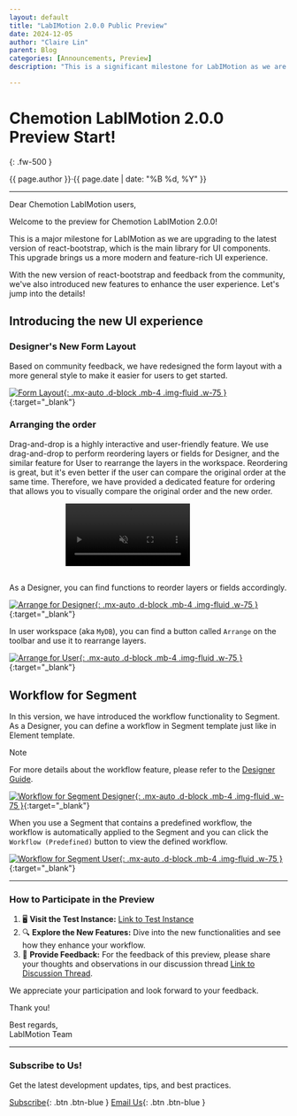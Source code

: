 ```yaml
---
layout: default
title: "LabIMotion 2.0.0 Public Preview"
date: 2024-12-05
author: "Claire Lin"
parent: Blog
categories: [Announcements, Preview]
description: "This is a significant milestone for LabIMotion as we are upgrading to the latest version of react-bootstrap, the main library for UI components. We have also introduced new features to enhance the user experience."

---
```


# Chemotion LabIMotion 2.0.0 Preview Start!
{: .fw-500 }

<span class="fw-500">{{ page.author }}</span><span class="mx-2 fw-500">·</span><time datetime="{{ page.date | date_to_xmlschema }}">{{ page.date | date: "%B %d, %Y" }}</time>

<hr class="custom-hr">

<style>
.custom-hr {
    border-top: 1px solid var(--bs-primary);
}
</style>

Dear Chemotion LabIMotion users,

Welcome to the preview for Chemotion LabIMotion 2.0.0!

This is a major milestone for LabIMotion as we are upgrading to the latest version of react-bootstrap, which is the main library for UI components. This upgrade brings us a more modern and feature-rich UI experience.

With the new version of react-bootstrap and feedback from the community, we've also introduced new features to enhance the user experience. Let's jump into the details!

## Introducing the new UI experience

### Designer's New Form Layout

Based on community feedback, we have redesigned the form layout with a more general style to make it easier for users to get started.

[![Form Layout](/assets/images/posts/2024-12-03-announcing-labimotion-2-0-0-preview/form-layout.png){: .mx-auto .d-block .mb-4 .img-fluid .w-75 }](/assets/images/posts/2024-12-03-announcing-labimotion-2-0-0-preview/form-layout.png){:target="_blank"}

### Arranging the order

Drag-and-drop is a highly interactive and user-friendly feature. We use drag-and-drop to perform reordering layers or fields for Designer, and the similar feature for User to rearrange the layers in the workspace. Reordering is great, but it's even better if the user can compare the original order at the same time. Therefore, we have provided a dedicated feature for ordering that allows you to visually compare the original order and the new order.

<div style="display: flex; justify-content: center;">
  <a href="/assets/images/posts/2024-12-03-announcing-labimotion-2-0-0-preview/arrange-layers.mp4" target="_blank" style="display: block;">
    <video width="75%" controls autoplay loop muted>
      <source src="/assets/images/posts/2024-12-03-announcing-labimotion-2-0-0-preview/arrange-layers.mp4" type="video/mp4">
      Your browser does not support the video tag.
    </video>
  </a>
</div>

<br>

As a Designer, you can find functions to reorder layers or fields accordingly.

[![Arrange for Designer](/assets/images/posts/2024-12-03-announcing-labimotion-2-0-0-preview/arrange-for-designer.png){: .mx-auto .d-block .mb-4 .img-fluid .w-75 }](/assets/images/posts/2024-12-03-announcing-labimotion-2-0-0-preview/arrange-for-designer.png){:target="_blank"}


In user workspace (aka `MyDB`), you can find a button called `Arrange` on the toolbar and use it to rearrange layers.


[![Arrange for User](/assets/images/posts/2024-12-03-announcing-labimotion-2-0-0-preview/arrange-for-user.png){: .mx-auto .d-block .mb-4 .img-fluid .w-75 }](/assets/images/posts/2024-12-03-announcing-labimotion-2-0-0-preview/arrange-for-user.png){:target="_blank"}

## Workflow for Segment

In this version, we have introduced the workflow functionality to Segment. As a Designer, you can define a workflow in Segment template just like in Element template.

> [!NOTE]
> For more details about the workflow feature, please refer to the [Designer Guide](https://www.chemotion.net/docs/labimotion/guides/designer/workflow).

[![Workflow for Segment Designer](/assets/images/posts/2024-12-03-announcing-labimotion-2-0-0-preview/workflow-segment-designer.png){: .mx-auto .d-block .mb-4 .img-fluid .w-75 }](/assets/images/posts/2024-12-03-announcing-labimotion-2-0-0-preview/workflow-segment-designer.png){:target="_blank"}

When you use a Segment that contains a predefined workflow, the workflow is automatically applied to the Segment and you can click the `Workflow (Predefined)` button to view the defined workflow.

[![Workflow for Segment User](/assets/images/posts/2024-12-03-announcing-labimotion-2-0-0-preview/workflow-segment-user.png){: .mx-auto .d-block .mb-4 .img-fluid .w-75 }](/assets/images/posts/2024-12-03-announcing-labimotion-2-0-0-preview/workflow-segment-user.png){:target="_blank"}

---

### How to Participate in the Preview

1. 🖥️ **Visit the Test Instance:** [Link to Test Instance](https://labimotion-stage.ibcs.kit.edu/home)
2. 🔍 **Explore the New Features:** Dive into the new functionalities and see how they enhance your workflow.
3. 💬 **Provide Feedback:** For the feedback of this preview, please share your thoughts and observations in our discussion thread [Link to Discussion Thread](https://github.com/LabIMotion/labimotion/discussions/38).

We appreciate your participation and look forward to your feedback.

Thank you!


Best regards,<br>
LabIMotion Team

---

### Subscribe to Us!

Get the latest development updates, tips, and best practices.

[<i class="bi bi-newspaper"></i> Subscribe](https://www.lists.kit.edu/sympa/subscribe/labimotion-users){: .btn .btn-blue }
[<i class="bi bi-envelope-at"></i> Email Us](mailto:chemotion-labimotion@lists.kit.edu){: .btn .btn-blue }
